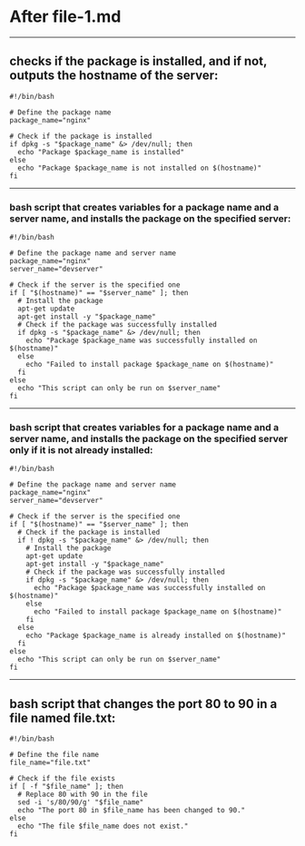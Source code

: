 # After file-1.md
------------------------------------
## checks if the package is installed, and if not, outputs the hostname of the server:
```
#!/bin/bash

# Define the package name
package_name="nginx"

# Check if the package is installed
if dpkg -s "$package_name" &> /dev/null; then
  echo "Package $package_name is installed"
else
  echo "Package $package_name is not installed on $(hostname)"
fi
```
----------------------------------------------
### bash script that creates variables for a package name and a server name, and installs the package on the specified server:
```
#!/bin/bash

# Define the package name and server name
package_name="nginx"
server_name="devserver"

# Check if the server is the specified one
if [ "$(hostname)" == "$server_name" ]; then
  # Install the package
  apt-get update
  apt-get install -y "$package_name"
  # Check if the package was successfully installed
  if dpkg -s "$package_name" &> /dev/null; then
    echo "Package $package_name was successfully installed on $(hostname)"
  else
    echo "Failed to install package $package_name on $(hostname)"
  fi
else
  echo "This script can only be run on $server_name"
fi
```
------------------------------
### bash script that creates variables for a package name and a server name, and installs the package on the specified server only if it is not already installed:
```
#!/bin/bash

# Define the package name and server name
package_name="nginx"
server_name="devserver"

# Check if the server is the specified one
if [ "$(hostname)" == "$server_name" ]; then
  # Check if the package is installed
  if ! dpkg -s "$package_name" &> /dev/null; then
    # Install the package
    apt-get update
    apt-get install -y "$package_name"
    # Check if the package was successfully installed
    if dpkg -s "$package_name" &> /dev/null; then
      echo "Package $package_name was successfully installed on $(hostname)"
    else
      echo "Failed to install package $package_name on $(hostname)"
    fi
  else
    echo "Package $package_name is already installed on $(hostname)"
  fi
else
  echo "This script can only be run on $server_name"
fi
```
-------------------------------
## bash script that changes the port 80 to 90 in a file named file.txt:
```
#!/bin/bash

# Define the file name
file_name="file.txt"

# Check if the file exists
if [ -f "$file_name" ]; then
  # Replace 80 with 90 in the file
  sed -i 's/80/90/g' "$file_name"
  echo "The port 80 in $file_name has been changed to 90."
else
  echo "The file $file_name does not exist."
fi
```


